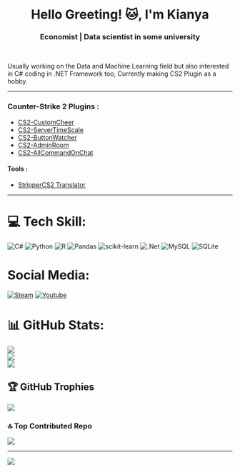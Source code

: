 <h1 align="center">Hello Greeting! 🐱, I'm Kianya</h1>
<h3 align="center">Economist | Data scientist in some university</h3> <br>

Usually working on the Data and Machine Learning field but also interested in C# coding in .NET Framework too, Currently making CS2 Plugin as a hobby.

<hr>
<h3> Counter-Strike 2 Plugins : </h3>

- [CS2-CustomCheer](https://github.com/Kianyaa/CS2-CustomCheer)
- [CS2-ServerTimeScale](https://github.com/Kianyaa/CS2-ServerTimeScale)
- [CS2-ButtonWatcher](https://github.com/Kianyaa/CS2-ButtonWatcher)
- [CS2-AdminRoom](https://github.com/Kianyaa/CS2-AdminRoom)
- [CS2-AllCommandOnChat](https://github.com/Kianyaa/CS2-AllCommandOnChat)

#### Tools :
- [StripperCS2 Translator](https://github.com/Kianyaa/CS2-map-text-translator)
<hr>

# 💻 Tech Skill:
![C#](https://img.shields.io/badge/c%23-%23239120.svg?style=for-the-badge&logo=csharp&logoColor=white) ![Python](https://img.shields.io/badge/python-3670A0?style=for-the-badge&logo=python&logoColor=ffdd54) ![R](https://img.shields.io/badge/r-%23276DC3.svg?style=for-the-badge&logo=r&logoColor=white) ![Pandas](https://img.shields.io/badge/pandas-%23150458.svg?style=for-the-badge&logo=pandas&logoColor=white) ![scikit-learn](https://img.shields.io/badge/scikit--learn-%23F7931E.svg?style=for-the-badge&logo=scikit-learn&logoColor=white) ![.Net](https://img.shields.io/badge/.NET-5C2D91?style=for-the-badge&logo=.net&logoColor=white) ![MySQL](https://img.shields.io/badge/mysql-4479A1.svg?style=for-the-badge&logo=mysql&logoColor=white) ![SQLite](https://img.shields.io/badge/sqlite-%2307405e.svg?style=for-the-badge&logo=sqlite&logoColor=white) 

# Social Media:
[![Steam](https://camo.githubusercontent.com/4ae2cc0222839b0d6d795669a9a63426894ddd965673f795642be4f5d252fd64/68747470733a2f2f696d672e736869656c64732e696f2f62616467652f737465616d2d2532333030303030302e7376673f7374796c653d666f722d7468652d6261646765266c6f676f3d737465616d266c6f676f436f6c6f723d7768697465)](https://steamcommunity.com/id/HoukaiQueen/) [![Youtube](https://camo.githubusercontent.com/a67feba4f5643de3002051e6c0957687aa81bab72741956e80905f3589795ddb/68747470733a2f2f696d672e736869656c64732e696f2f62616467652f596f75547562652d2532334646303030302e7376673f7374796c653d666f722d7468652d6261646765266c6f676f3d596f7554756265266c6f676f436f6c6f723d7768697465)](https://www.youtube.com/@NyaKianya)

# 📊 GitHub Stats:
![](https://github-readme-stats.vercel.app/api?username=Kianyaa&theme=bear&hide_border=false&include_all_commits=false&count_private=false)<br/>
![](https://nirzak-streak-stats.vercel.app/?user=Kianyaa&theme=bear&hide_border=false)<br/>
![](https://github-readme-stats.vercel.app/api/top-langs/?username=Kianyaa&theme=bear&hide_border=false&include_all_commits=false&count_private=false&layout=compact)

## 🏆 GitHub Trophies
![](https://github-profile-trophy.vercel.app/?username=Kianyaa&theme=tokyonight&no-frame=false&no-bg=false&margin-w=4)

### 🔝 Top Contributed Repo
![](https://github-contributor-stats.vercel.app/api?username=Kianyaa&limit=5&theme=dark&combine_all_yearly_contributions=true)

---
[![](https://visitcount.itsvg.in/api?id=Kianyaa&icon=1&color=1)](https://visitcount.itsvg.in)

<!-- Proudly created with GPRM ( https://gprm.itsvg.in ) -->
